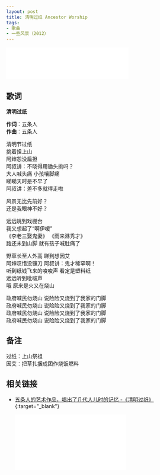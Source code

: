 ```yaml
---
layout: post
title: 清明过纸 Ancestor Worship
tags:
- 歌曲
- 一些风景（2012）
---
```


<iframe frameborder="no" border="0" marginwidth="0" marginheight="0" width=330 height=86 src="//music.163.com/outchain/player?type=2&id=28587860&auto=1&height=66"></iframe>

## 歌词

**清明过纸**

**作词**：五条人  
**作曲**：五条人

清明节过纸  
挑着担上山  
阿婶怨没扁担  
阿叔讲：不晓得用锄头挑吗？  
大人喊头痛 小孩嚷脚痛  
睇睇天时是不早了  
阿叔讲：差不多就得走啦

风景无比先前好？  
还是我眼神不好？

远远眺到戏棚台  
我又想起了“啊伊嗳”  
《李老三娶鬼妻》 《雨来淋秀才》  
路还未到山脚 就有孩子喊肚痛了

野草长至人外高 睇到想因艾  
阿婶叹惜没镰刀 阿叔讲：鬼才稀罕啊！  
听到纸钱飞来的唆唆声 看定是塑料纸  
远远听到吡啵声  
哦 原来是火又在烧山

政府喊民勿烧山 说险险又烧到了我家的门脚  
政府喊民勿烧山 说险险又烧到了我家的门脚  
政府喊民勿烧山 说险险又烧到了我家的门脚  
政府喊民勿烧山 说险险又烧到了我家的门脚

## 备注

过纸：上山祭祖  
因艾：把草扎捆成团作烧饭燃料

## 相关链接

- [五条人的艺术作品，唱出了几代人儿时的记忆 -《清明过纸》](https://www.bilibili.com/video/BV1Rk4y1k767/){:target="_blank"}

  <div class="iframe-container">
  <iframe class="responsive-iframe" src="//player.bilibili.com/player.html?aid=584043799&bvid=BV1Rk4y1k767&cid=217333644&page=1" frameborder="no" allowfullscreen="true"></iframe>
  </div>
